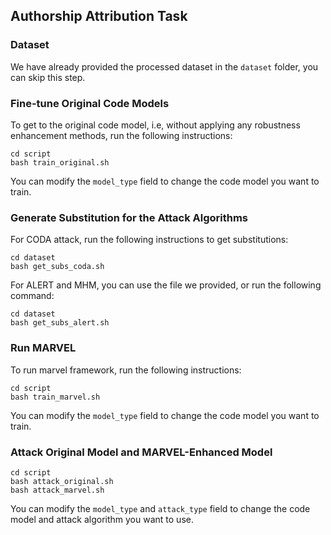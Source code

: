 ## Authorship Attribution Task

### Dataset

We have already provided the processed dataset in the `dataset` folder, you can skip this step.

### Fine-tune Original Code Models

To get to the original code model, i.e, without applying any robustness enhancement methods, run the following instructions:

```
cd script
bash train_original.sh
```

You can modify the `model_type` field to change the code model you want to train.

### Generate Substitution for the Attack Algorithms

For CODA attack, run the following instructions to get substitutions:

```
cd dataset
bash get_subs_coda.sh

```

For ALERT and MHM, you can use the file we provided, or run the following command:

```
cd dataset
bash get_subs_alert.sh
```

### Run MARVEL

To run marvel framework, run the following instructions:

```
cd script
bash train_marvel.sh
```

You can modify the `model_type` field to change the code model you want to train.

### Attack Original Model and MARVEL-Enhanced Model

```
cd script
bash attack_original.sh
bash attack_marvel.sh
```

You can modify the `model_type` and `attack_type` field to change the code model and attack algorithm you want to use.
